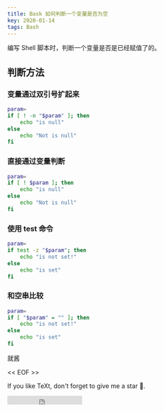 ```yaml
---
title: Bask 如何判断一个变量是否为空
key: 2020-01-14
tags: Bash 
---
```






编写 Shell 脚本时，判断一个变量是否是已经赋值了的。



<!--more-->



## 判断方法



### 变量通过双引号扩起来



```bash
param=
if [ ! -n "$param" ]; then
    echo "is null"
else
    echo "Not is null"
fi
```





### 直接通过变量判断



```bash
param=
if [ ! $param ]; then
    echo "is null"
else
    echo "Not is null"
fi
```





### 使用 test 命令



```bash
param=
if test -z "$param"; then
    echo "is not set!"
else
    echo "is set"
fi
```



###  和空串比较



```bash
param=
if [ "$param" = "" ]; then
    echo "is not set!"
else
    echo "is set"
fi
```



就酱



<< EOF >>

If you like TeXt, don't forget to give me a star :star2:.

<iframe src="https://ghbtns.com/github-btn.html?user=kitian616&repo=jekyll-TeXt-theme&type=star&count=true" frameborder="0" scrolling="0" width="170px" height="20px"></iframe>
